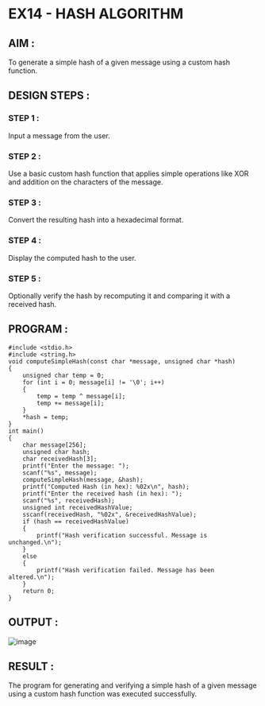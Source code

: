 # EX14 - HASH ALGORITHM
## AIM :
To generate a simple hash of a given message using a custom hash function.

## DESIGN STEPS :
### STEP 1 : 
Input a message from the user.

### STEP 2 : 
Use a basic custom hash function that applies simple operations like XOR and addition on the characters of the message.

### STEP 3 : 
Convert the resulting hash into a hexadecimal format.

### STEP 4 : 
Display the computed hash to the user.

### STEP 5 :
Optionally verify the hash by recomputing it and comparing it with a received hash.

## PROGRAM :
```
#include <stdio.h>
#include <string.h>
void computeSimpleHash(const char *message, unsigned char *hash) 
{
    unsigned char temp = 0;
    for (int i = 0; message[i] != '\0'; i++)
    {
        temp = temp ^ message[i]; 
        temp += message[i];     
    }
    *hash = temp;
}
int main()
{
    char message[256];     
    unsigned char hash;    
    char receivedHash[3]; 
    printf("Enter the message: ");
    scanf("%s", message);
    computeSimpleHash(message, &hash);
    printf("Computed Hash (in hex): %02x\n", hash);
    printf("Enter the received hash (in hex): ");
    scanf("%s", receivedHash);
    unsigned int receivedHashValue;
    sscanf(receivedHash, "%02x", &receivedHashValue);
    if (hash == receivedHashValue) 
    {
        printf("Hash verification successful. Message is unchanged.\n");
    }
    else 
    {
        printf("Hash verification failed. Message has been altered.\n");
    }
    return 0;
}
```

## OUTPUT :

![image](https://github.com/user-attachments/assets/7e2672c6-6874-4466-a35a-c63a12b46be2)

## RESULT :
The program for generating and verifying a simple hash of a given message using a custom hash function was executed successfully.
